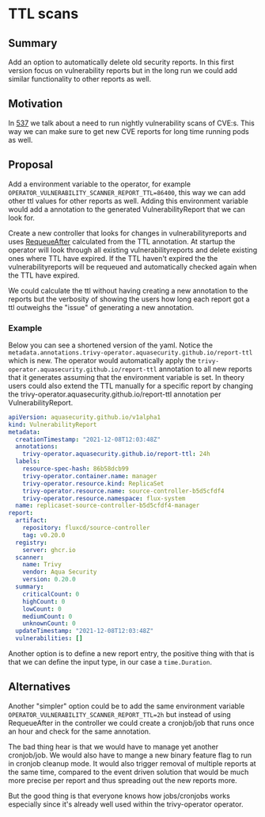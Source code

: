 # TTL scans

## Summary

Add an option to automatically delete old security reports. In this first version focus on vulnerability reports but in the long run we could add similar functionality to other reports as well.

## Motivation

In [537](https://github.com/aquasecurity/trivy-operator/issues/537) we talk about a need to run nightly vulnerability scans of CVE:s.
This way we can make sure to get new CVE reports for long time running pods as well.

## Proposal

Add a environment variable to the operator, for example `OPERATOR_VULNERABILITY_SCANNER_REPORT_TTL=86400`, this way we can add other ttl values for other reports as well.
Adding this environment variable would add a annotation to the generated VulnerabilityReport that we can look for.

Create a new controller that looks for changes in vulnerabilityreports and uses [RequeueAfter](https://pkg.go.dev/sigs.k8s.io/controller-runtime/pkg/reconcile#Result) calculated from the TTL annotation.
At startup the operator will look through all existing vulnerabilityreports and delete existing ones where TTL have expired.
If the TTL haven't expired the the vulnerabilityreports will be requeued and automatically checked again when the TTL have expired.

We could calculate the ttl without having creating a new annotation to the reports but the verbosity of showing the users how long each report
got a ttl outweighs the "issue" of generating a new annotation.

### Example

Below you can see a shortened version of the yaml. Notice the `metadata.annotations.trivy-operator.aquasecurity.github.io/report-ttl` which is new.
The operator would automatically apply the `trivy-operator.aquasecurity.github.io/report-ttl` annotation to all new reports that it generates assuming that the environment variable is set.
In theory users could also extend the TTL manually for a specific report by changing the trivy-operator.aquasecurity.github.io/report-ttl annotation per VulnerabilityReport.

```vulnerabilityReport.yaml
apiVersion: aquasecurity.github.io/v1alpha1
kind: VulnerabilityReport
metadata:
  creationTimestamp: "2021-12-08T12:03:48Z"
  annotations:
    trivy-operator.aquasecurity.github.io/report-ttl: 24h
  labels:
    resource-spec-hash: 86b58dcb99
    trivy-operator.container.name: manager
    trivy-operator.resource.kind: ReplicaSet
    trivy-operator.resource.name: source-controller-b5d5cfdf4
    trivy-operator.resource.namespace: flux-system
  name: replicaset-source-controller-b5d5cfdf4-manager
report:
  artifact:
    repository: fluxcd/source-controller
    tag: v0.20.0
  registry:
    server: ghcr.io
  scanner:
    name: Trivy
    vendor: Aqua Security
    version: 0.20.0
  summary:
    criticalCount: 0
    highCount: 0
    lowCount: 0
    mediumCount: 0
    unknownCount: 0
  updateTimestamp: "2021-12-08T12:03:48Z"
  vulnerabilities: []
```

Another option is to define a new report entry, the positive thing with that is that we can define the input type, in our case a `time.Duration`.

## Alternatives

Another "simpler" option could be to add the same environment variable `OPERATOR_VULNERABILITY_SCANNER_REPORT_TTL=2h` but instead of using RequeueAfter in the controller we could create a cronjob/job that runs once an hour and check for the same annotation.

The bad thing hear is that we would have to manage yet another cronjob/job. We would also have to mange a new binary feature flag to run in cronjob cleanup mode.
It would also trigger removal of multiple reports at the same time, compared to the event driven solution that would be much more precise per report
and thus spreading out the new reports more.

But the good thing is that everyone knows how jobs/cronjobs works especially since it's already well used within the trivy-operator operator.
